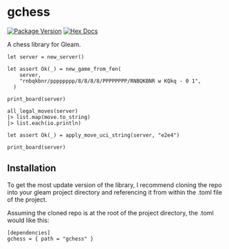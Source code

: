 # gchess
[![Package Version](https://img.shields.io/hexpm/v/gchess)](https://hex.pm/packages/gchess) [![Hex Docs](https://img.shields.io/badge/hex-docs-ffaff3)](https://hexdocs.pm/gchess/)

A chess library for Gleam.

```
let server = new_server()

let assert Ok(_) = new_game_from_fen(
    server,
    "rnbqkbnr/pppppppp/8/8/8/8/PPPPPPPP/RNBQKBNR w KQkq - 0 1",
  )

print_board(server)

all_legal_moves(server)
|> list.map(move.to_string)
|> list.each(io.println)

let assert Ok(_) = apply_move_uci_string(server, "e2e4")

print_board(server)
```

## Installation

To get the most update version of the library, I recommend cloning the repo into your gleam project directory and referencing it from within the .toml file of the project.

Assuming the cloned repo is at the root of the project directory, the .toml would like this:
```
[dependencies]
gchess = { path = "gchess" }
```
